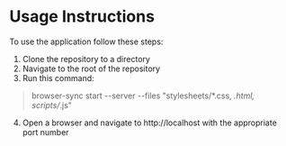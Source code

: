 # Usage Instructions

To use the application follow these steps:

1. Clone the repository to a directory
2. Navigate to the root of the repository
3. Run this command:
 > browser-sync start --server --files "stylesheets/*.css, *.html, scripts/*.js"
4. Open a browser and navigate to http://localhost with the appropriate port number
